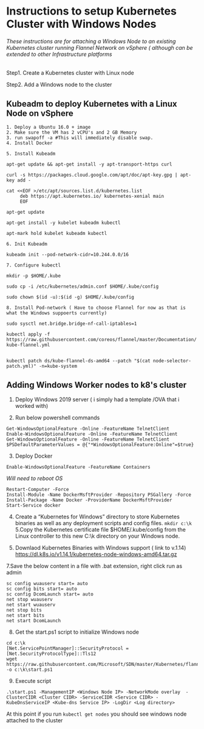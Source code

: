 # Instructions to setup Kubernetes Cluster with Windows Nodes

###### These instructions are for attaching a Windows Node to an existing Kubernetes cluster running Flannel Network on vSphere ( although can be extended to other Infrastructure platforms

Step1. Create a Kubernetes cluster with Linux node

Step2. Add a Windows node to the cluster

## Kubeadm to deploy Kubernetes with a Linux Node on vSphere

	1. Deploy a Ubuntu 16.0 + image
	2. Make sure the VM has 2 vCPU's and 2 GB Memory
	3. run swapoff -a #This will immediately disable swap.
	4. Install Docker
		
	5. Install Kubeadm
	
  ```apt-get update && apt-get install -y apt-transport-https curl```
  
   ```curl -s https://packages.cloud.google.com/apt/doc/apt-key.gpg | apt-key add - ```
   
   
   ```
   cat <<EOF >/etc/apt/sources.list.d/kubernetes.list
        deb https://apt.kubernetes.io/ kubernetes-xenial main
        EOF
   ```
        
```apt-get update```

```apt-get install -y kubelet kubeadm kubectl```

```apt-mark hold kubelet kubeadm kubectl```

	6. Init Kubeadm
	
```kubeadm init --pod-network-cidr=10.244.0.0/16```

		
	7. Configure kubectl
	
```mkdir -p $HOME/.kube```
	
```sudo cp -i /etc/kubernetes/admin.conf $HOME/.kube/config```

```sudo chown $(id -u):$(id -g) $HOME/.kube/config```

	8. Install Pod-network ( Have to choose Flannel for now as that is what the Windows suppoerts currently)
	
```sudo sysctl net.bridge.bridge-nf-call-iptables=1```
		
```kubectl apply -f https://raw.githubusercontent.com/coreos/flannel/master/Documentation/kube-flannel.yml```
		
```Wget https://raw.githubusercontent.com/Microsoft/SDN/1d5c055bb195fecba07ad094d2d7c18c188f9d2d/Kubernetes/flannel/l2bridge/manifests/node-selector-patch.yml
 ```
    
 ```kubectl patch ds/kube-flannel-ds-amd64 --patch "$(cat node-selector-patch.yml)" -n=kube-system```

## Adding Windows Worker nodes to k8's cluster

1. Deploy Windows 2019 server ( i simply had a template /OVA that i worked with)

2. Run below powershell commands
```
Get-WindowsOptionalFeature -Online -FeatureName TelnetClient            
Enable-WindowsOptionalFeature -Online -FeatureName TelnetClient            
Get-WindowsOptionalFeature -Online -FeatureName TelnetClient
$PSDefaultParameterValues = @{"*WindowsOptionalFeature:Online"=$true}
```
3. Deploy Docker
```
Enable-WindowsOptionalFeature -FeatureName Containers
```
_Will need to reboot OS_
```
Restart-Computer -Force
Install-Module -Name DockerMsftProvider -Repository PSGallery -Force
Install-Package -Name Docker -ProviderName DockerMsftProvider
Start-Service docker
```
4. Create a “Kubernetes for Windows” directory to store Kubernetes binaries as well as any deployment scripts and config files.
```mkdir c:\k```
5.Copy the Kubernetes certificate file $HOME/.kube/config from the Linux controller to this new C:\k directory on your Windows node.

6. Downlaod Kubernetes Binaries with Windows support ( link to v.1.14)
https://dl.k8s.io/v1.14.1/kubernetes-node-windows-amd64.tar.gz

7.Save the below content in a file with .bat extension, right click run as admin
```
sc config wuauserv start= auto
sc config bits start= auto
sc config DcomLaunch start= auto
net stop wuauserv
net start wuauserv
net stop bits
net start bits
net start DcomLaunch
```
8. Get the start.ps1 script to initialize Windows node
```
cd c:\k
[Net.ServicePointManager]::SecurityProtocol = [Net.SecurityProtocolType]::Tls12
wget https://raw.githubusercontent.com/Microsoft/SDN/master/Kubernetes/flannel/start.ps1 -o c:\k\start.ps1
```
9. Execute script
```
.\start.ps1 -ManagementIP <Windows Node IP> -NetworkMode overlay  -ClusterCIDR <Cluster CIDR> -ServiceCIDR <Service CIDR> -KubeDnsServiceIP <Kube-dns Service IP> -LogDir <Log directory>
```

At this point if you run `kubectl get nodes` you should see windows node attached to the cluster






